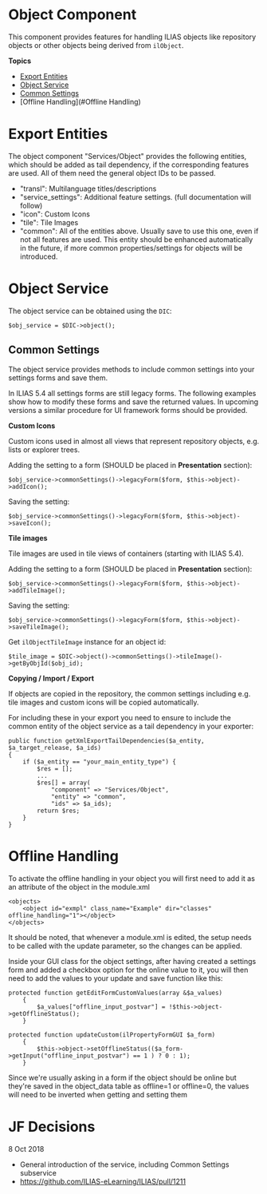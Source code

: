 # Object Component

This component provides features for handling ILIAS objects like repository
objects or other objects being derived from `ilObject`.

**Topics**

- [Export Entities](#Export-Entities)
- [Object Service](#Object-Service)
- [Common Settings](#Common-Settings)
- [Offline Handling](#Offline Handling)


# Export Entities

The object component "Services/Object" provides the following entities, which
should be added as tail dependency, if the corresponding features are used.
All of them need the general object IDs to be passed.

- "transl": Multilanguage titles/descriptions
- "service_settings": Additional feature settings. (full documentation will follow)
- "icon": Custom Icons
- "tile": Tile Images
- "common": All of the entities above. Usually save to use this one,
even if not all features are used. This entity should be enhanced automatically
in the future, if more common properties/settings for objects will be introduced.

# Object Service


The object service can be obtained using the `DIC`:

```
$obj_service = $DIC->object();
```

## Common Settings

The object service provides methods to include common settings into your settings
forms and save them.

In ILIAS 5.4 all settings forms are still legacy forms. The following examples show how to modify these forms and save the returned values. In upcoming versions a similar procedure for UI framework forms should be provided.

**Custom Icons**

Custom icons used in almost all views that represent repository objects, e.g. lists or explorer trees.

Adding the setting to a form (SHOULD be placed in **Presentation** section):

```
$obj_service->commonSettings()->legacyForm($form, $this->object)->addIcon();
```
Saving the setting:
```
$obj_service->commonSettings()->legacyForm($form, $this->object)->saveIcon();
```


**Tile images**

Tile images are used in tile views of containers (starting with ILIAS 5.4).

Adding the setting to a form (SHOULD be placed in **Presentation** section):

```
$obj_service->commonSettings()->legacyForm($form, $this->object)->addTileImage();

```
Saving the setting:
```
$obj_service->commonSettings()->legacyForm($form, $this->object)->saveTileImage();
```
Get `ilObjectTileImage` instance for an object id:
```
$tile_image = $DIC->object()->commonSettings()->tileImage()->getByObjId($obj_id);
```

**Copying / Import / Export**

If objects are copied in the repository, the common settings including e.g.
tile images and custom icons will be copied automatically.

For including these in your export you need to ensure to include the common
entity of the object service as a tail dependency in your exporter:

```
public function getXmlExportTailDependencies($a_entity, $a_target_release, $a_ids)
{
    if ($a_entity == "your_main_entity_type") {
        $res = [];
        ...
        $res[] = array(
            "component" => "Services/Object",
            "entity" => "common",
            "ids" => $a_ids);
        return $res;
    }
}
```

# Offline Handling

To activate the offline handling in your object you will first need to add
it as an attribute of the object in the module.xml

```
<objects>
    <object id="exmpl" class_name="Example" dir="classes" offline_handling="1"></object>
</objects>
```

It should be noted, that whenever a module.xml is edited, the setup needs to be
called with the update parameter, so the changes can be applied.

Inside your GUI class for the object settings, after having created a settings
form and added a checkbox option for the online value to it, you will then need
to add the values to your update and save function like this:

```
protected function getEditFormCustomValues(array &$a_values)
    {
        $a_values["offline_input_postvar"] = !$this->object->getOfflineStatus();
    }
```

```
protected function updateCustom(ilPropertyFormGUI $a_form)
    {
        $this->object->setOfflineStatus(($a_form->getInput("offline_input_postvar") == 1 ) ? 0 : 1);
    }
```

Since we're usually asking in a form if the object should be online but they're
saved in the object_data table as offline=1 or offline=0, the values will need
to be inverted when getting and setting them


# JF Decisions

8 Oct 2018

- General introduction of the service, including Common Settings subservice
- https://github.com/ILIAS-eLearning/ILIAS/pull/1211
